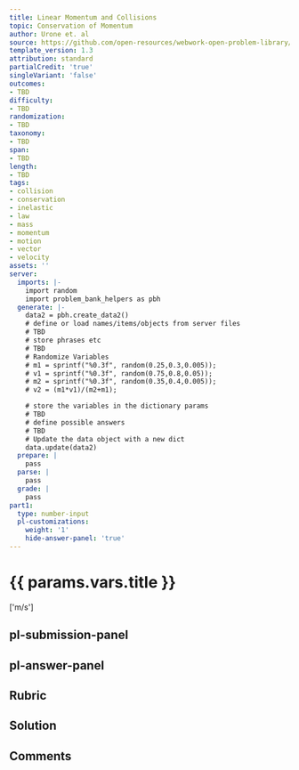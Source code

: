 ```yaml
---
title: Linear Momentum and Collisions
topic: Conservation of Momentum
author: Urone et. al
source: https://github.com/open-resources/webwork-open-problem-library/tree/master/Contrib/BrockPhysics/College_Physics_Urone/8.Linear_Momentum_and_Collisions/8-03.Conservation_of_Momentum/NU_U17_08_03_002.pg
template_version: 1.3
attribution: standard
partialCredit: 'true'
singleVariant: 'false'
outcomes:
- TBD
difficulty:
- TBD
randomization:
- TBD
taxonomy:
- TBD
span:
- TBD
length:
- TBD
tags:
- collision
- conservation
- inelastic
- law
- mass
- momentum
- motion
- vector
- velocity
assets: ''
server:
  imports: |-
    import random
    import problem_bank_helpers as pbh
  generate: |-
    data2 = pbh.create_data2()
    # define or load names/items/objects from server files
    # TBD
    # store phrases etc
    # TBD
    # Randomize Variables
    # m1 = sprintf("%0.3f", random(0.25,0.3,0.005));
    # v1 = sprintf("%0.3f", random(0.75,0.8,0.05));
    # m2 = sprintf("%0.3f", random(0.35,0.4,0.005));
    # v2 = (m1*v1)/(m2+m1);

    # store the variables in the dictionary params
    # TBD
    # define possible answers
    # TBD
    # Update the data object with a new dict
    data.update(data2)
  prepare: |
    pass
  parse: |
    pass
  grade: |
    pass
part1:
  type: number-input
  pl-customizations:
    weight: '1'
    hide-answer-panel: 'true'
---
```


# {{ params.vars.title }} 

['m/s']

## pl-submission-panel 


## pl-answer-panel 


## Rubric 


## Solution 


## Comments 


